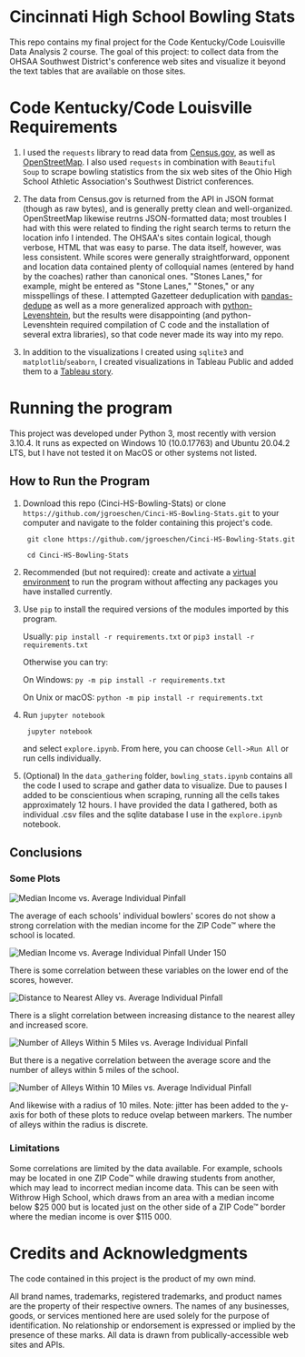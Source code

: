 # **Cincinnati High School Bowling Stats**


This repo contains my final project for the Code Kentucky/Code Louisville Data Analysis 2 course.
The goal of this project: to collect data from the OHSAA Southwest District's conference web sites and visualize it beyond the text tables that are available on those sites.


# Code Kentucky/Code Louisville Requirements

1. I used the `requests` library to read data from [Census.gov](https://api.census.gov/data/2020/acs/acs5/subject?get=NAME,S1903_C03_001E&for=zip%20code%20tabulation%20area:*), as well as [OpenStreetMap](https://www.openstreetmap.org/). I also used `requests` in combination with `Beautiful Soup` to scrape bowling statistics from the six web sites of the Ohio High School Athletic Association's Southwest District conferences.

2. The data from Census.gov is returned from the API in JSON format (though as raw bytes), and is generally pretty clean and well-organized. OpenStreetMap likewise reutrns JSON-formatted data; most troubles I had with this were related to finding the right search terms to return the location info I intended. The OHSAA's sites contain logical, though verbose, HTML that was easy to parse. The data itself, however, was less consistent. While scores were generally straightforward, opponent and location data contained plenty of colloquial names (entered by hand by the coaches) rather than canonical ones. "Stones Lanes," for example, might be entered as "Stone Lanes," "Stones," or any misspellings of these. I attempted Gazetteer deduplication with [pandas-dedupe](https://pypi.org/project/pandas-dedupe/) as well as a more generalized approach with [python-Levenshtein](https://pypi.org/project/python-Levenshtein/), but the results were disappointing (and python-Levenshtein required compilation of C code and the installation of several extra libraries), so that code never made its way into my repo.

3. In addition to the visualizations I created using `sqlite3` and `matplotlib`/`seaborn`, I created visualizations in Tableau Public and added them to a [Tableau story](https://public.tableau.com/views/OHSAA-Southwest_District-Bowling_Stats/OhioHighSchoolAthleticAssociation-SouthwestDistrict-BowlingStats?%3Adisplay_static_image=y&%3AbootstrapWhenNotified=true&%3Aembed=true&%3Alanguage=en-US&publish=yes&%3AshowVizHome=no&:embed=y&:showVizHome=n&:apiID=host0#navType=0&navSrc=Parse).

# Running the program

This project was developed under Python 3, most recently with version 3.10.4. It runs as expected on Windows 10 (10.0.17763) and Ubuntu 20.04.2 LTS, but I have not tested it on MacOS or other systems not listed.


## How to Run the Program

1. Download this repo (Cinci-HS-Bowling-Stats) or clone `https://github.com/jgroeschen/Cinci-HS-Bowling-Stats.git` to your computer and navigate to the folder containing this project's code.

        git clone https://github.com/jgroeschen/Cinci-HS-Bowling-Stats.git

        cd Cinci-HS-Bowling-Stats

2. Recommended (but not required): create and activate a [virtual environment](https://docs.python.org/3/tutorial/venv.html) to run the program without affecting any packages you have installed currently.

3. Use `pip` to install the required versions of the modules imported by this program.

    Usually: `pip install -r requirements.txt` or `pip3 install -r requirements.txt`

    Otherwise you can try:

    On Windows: `py -m pip install -r requirements.txt`

    On Unix or macOS: `python -m pip install -r requirements.txt`

4. Run `jupyter notebook`

        jupyter notebook
    and select `explore.ipynb`. From here, you can choose `Cell->Run All` or run cells individually.

5. (Optional) In the `data_gathering` folder, `bowling_stats.ipynb` contains all the code I used to scrape and gather data to visualize. Due to pauses I added to be conscientious when scraping, running all the cells takes approximately 12 hours. I have provided the data I gathered, both as individual .csv files and the sqlite database I use in the `explore.ipynb` notebook.


## Conclusions

### Some Plots
![Median Income vs. Average Individual Pinfall](images\med_inc-avg_ind.jpg "Median Income vs. Average Individual Pinfall")

The average of each schools' individual bowlers' scores do not show a strong correlation with the median income for the ZIP Code™ where the school is located.

![Median Income vs. Average Individual Pinfall Under 150](images\med_inc-avg_ind_low.jpg "Median Income vs. Average Individual Pinfall Under 150")

There is some correlation between these variables on the lower end of the scores, however.

![Distance to Nearest Alley vs. Average Individual Pinfall](images\dist-avg_ind.jpg "Distance to Nearest Alley vs. Average Individual Pinfall")

There is a slight correlation between increasing distance to the nearest alley and increased score.

![Number of Alleys Within 5 Miles vs. Average Individual Pinfall](images\num5-avg_ind.jpg "Number of Alleys Within 5 Miles vs. Average Individual Pinfall")

But there is a negative correlation between the average score and the number of alleys within 5 miles of the school.

![Number of Alleys Within 10 Miles vs. Average Individual Pinfall](images/num10-avg_ind.jpg "Number of Alleys Within 10 Miles vs. Average Individual Pinfall")

And likewise with a radius of 10 miles.
Note: jitter has been added to the y-axis for both of these plots to reduce ovelap between markers. The number of alleys within the radius is discrete.



### Limitations

Some correlations are limited by the data available. For example, schools may be located in one ZIP Code™ while drawing students from another, which may lead to incorrect median income data. This can be seen with Withrow High School, which draws from an area with a median income below $25 000 but is located just on the other side of a ZIP Code™ border where the median income is over $115 000.

# Credits and Acknowledgments

The code contained in this project is the product of my own mind.

All brand names, trademarks, registered trademarks, and product names are the property of their respective owners.
The names of any businesses, goods, or services mentioned here are used solely for the purpose of identification.
No relationship or endorsement is expressed or implied by the presence of these marks.
All data is drawn from publically-accessible web sites and APIs.

